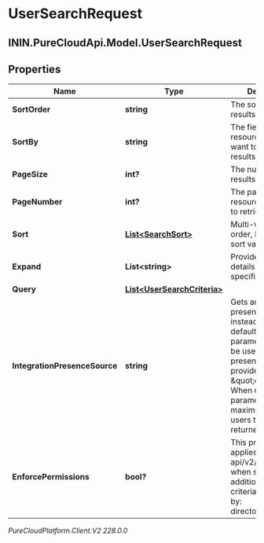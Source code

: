 # UserSearchRequest

## ININ.PureCloudApi.Model.UserSearchRequest

## Properties

|Name | Type | Description | Notes|
|------------ | ------------- | ------------- | -------------|
| **SortOrder** | **string** | The sort order for results | [optional] |
| **SortBy** | **string** | The field in the resource that you want to sort the results by | [optional] |
| **PageSize** | **int?** | The number of results per page | [optional] |
| **PageNumber** | **int?** | The page of resources you want to retrieve | [optional] |
| **Sort** | [**List&lt;SearchSort&gt;**](SearchSort) | Multi-value sort order, list of multiple sort values | [optional] |
| **Expand** | **List&lt;string&gt;** | Provides more details about a specified resource | [optional] |
| **Query** | [**List&lt;UserSearchCriteria&gt;**](UserSearchCriteria) |  | [optional] |
| **IntegrationPresenceSource** | **string** | Gets an integration presence for users instead of their defaults. This parameter will only be used when presence is provided as an \&quot;expand\&quot;. When using this parameter the maximum number of users that can be returned is 100. | [optional] |
| **EnforcePermissions** | **bool?** | This property only applies to api/v2/user/search; when set to true add additional search criteria to filter users by: directory:user:view | [optional] |



_PureCloudPlatform.Client.V2 228.0.0_
